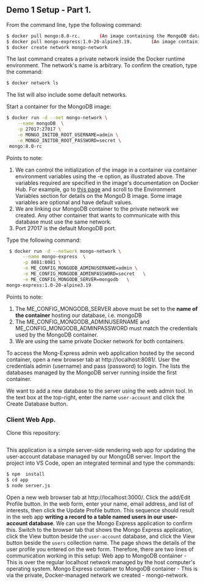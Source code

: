 ## Demo 1 Setup - Part 1.

From the command line, type the following command:
~~~bash
$ docker pull mongo:8.0-rc.       (An image containing the MongoDB database server)
$ docker pull mongo-express:1.0-20-alpine3.19.       (An image containing a web-based MongoDB admin application)
$ docker create network mongo-network
~~~
The last command creates a private network inside the Docker runtime environment. The network's name is arbitrary. To confirm the creation, type the command:
~~~bash
$ docker network ls
~~~
The list will also include some default networks. 

Start a container for the MongoDB image:
~~~bash
$ docker run -d --net mongo-network \
    --name mongoDB  \
    -p 27017:27017 \
    -e MONGO_INITDB_ROOT_USERNAME=admin \
    -e MONGO_INITDB_ROOT_PASSWORD=secret \
 mongo:8.0-rc
~~~
Points to note:
1. We can control the initialization of the image in a container via container environment variables using the -e option, as illustrated above. The variables required are specified in the image's documentation on Docker Hub. For example, go to [this page][mongov] and scroll to the Environment Variables section for details on the MongoD B image. Some image variables are optional and have default values.
1. We are linking our MongoDB container to the private network we created. Any other container that wants to communicate with this database must use the same network.
1. Port 27017 is the default MongoDB port.

Type the following command:
~~~bash
 $ docker run -d --network mongo-network \
      --name mongo-express  \
      -p 8081:8081 \
      -e ME_CONFIG_MONGODB_ADMINUSERNAME=admin \
      -e ME_CONFIG_MONGODB_ADMINPASSWORD=secret   \
      -e ME_CONFIG_MONGODB_SERVER=mongodb   \
mongo-express:1.0-20-alpine3.19
~~~
Points to note:

1. The ME_CONFIG_MONGODB_SERVER above must be set to the __name of the container__ hosting our database, i.e. mongoDB
1. The ME_CONFIG_MONGODB_ADMINUSERNAME and ME_CONFIG_MONGODB_ADMINPASSWORD must match the credentials used by the MongoDB container. 
1. We are using the same private Docker network for both containers.

To access the Mong-Express admin web application hosted by the second container, open a new browser tab at http://localhost:8081/. User the credentials admin (username) and pass (password) to login. The  lists the databases managed by the MongoDB server running inside the first container. 

We want to add a new database to the server using the web admin tool. In the text box at the top-right, enter the name `user-account` and click the Create Database button. 

### Client Web App.

Clone this repository:
~~~bash

~~~
This application is a simple server-side rendering web app for updating the user-account database managed by our MongoDB server. Import the project into VS Code, open an integrated terminal and type the commands:
~~~bash
$ npm  install
$ cd app
$ node server.js
~~~
Open a new web browser tab at http://localhost:3000/. Click the add/Edit Profile button. In the web form, enter your name, email address, and list of interests, then click the Update Profile button. This sequence should result in the web app __writing a record to a table named users in our user-account database__. We can use the Mongo Express application to confirm this. Switch to the browser tab that shows the Mongo Express application, click the View button beside the `user-account` database, and click the View button beside the `users` collection name. The page shows the details of the user profile you entered on the web form. Therefore, there are two lines of communication working in this setup:
Web app to MongoDB container - This is over the regular localhost network managed by the host computer's operating system.
Mongo Express container to MongoDB container - This is via the private, Docker-managed network we created - mongo-network.

[mongov]: https://hub.docker.com/_/mongo